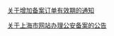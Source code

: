 [关于增加备案订单有效期的通知](https://mc.qcloudimg.com/static/archive/bb34e790e2a3ad0fcceb7bd1007843ac/archive.docx)

[关于上海市网站办理公安备案的公告](https://mc.qcloudimg.com/static/archive/850ae0609ead0fb387a94be85801e7bf/archive.docx)